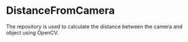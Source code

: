 # DistanceFromCamera
The repository is used to calculate the distance between the camera and object using OpenCV. 
